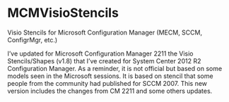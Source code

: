 # MCMVisioStencils
Visio Stencils for Microsoft Configuration Manager (MECM, SCCM, ConfigrMgr, etc.)

I’ve updated for Microsoft Configuration Manager 2211 the Visio Stencils/Shapes (v1.8) that I’ve created for System Center 2012 R2 Configuration Manager. As a reminder, it is not official but based on some models seen in the Microsoft sessions. It is based on stencil that some people from the community had published for SCCM 2007. This new version includes the changes from CM 2211 and some others updates.
